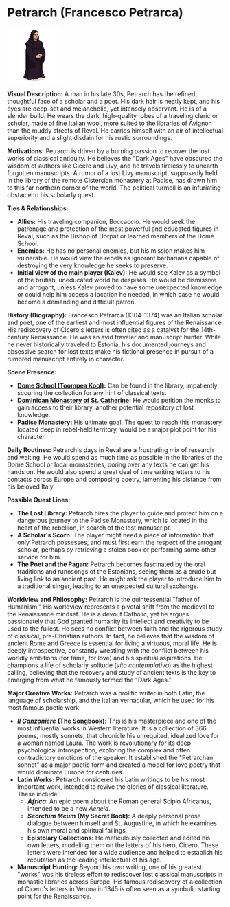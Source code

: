 # Petrarch (Francesco Petrarca)

![alt text](image-16.png)

**Visual Description:**
A man in his late 30s, Petrarch has the refined, thoughtful face of a scholar and a poet. His dark hair is neatly kept, and his eyes are deep-set and melancholic, yet intensely observant. He is of a slender build. He wears the dark, high-quality robes of a traveling cleric or scholar, made of fine Italian wool, more suited to the libraries of Avignon than the muddy streets of Reval. He carries himself with an air of intellectual superiority and a slight disdain for his rustic surroundings.

**Motivations:**
Petrarch is driven by a burning passion to recover the lost works of classical antiquity. He believes the "Dark Ages" have obscured the wisdom of authors like Cicero and Livy, and he travels tirelessly to unearth forgotten manuscripts. A rumor of a lost Livy manuscript, supposedly held in the library of the remote Cistercian monastery at Padise, has drawn him to this far northern corner of the world. The political turmoil is an infuriating obstacle to his scholarly quest.

**Ties & Relationships:**
*   **Allies:** His traveling companion, Boccaccio. He would seek the patronage and protection of the most powerful and educated figures in Reval, such as the Bishop of Dorpat or learned members of the Dome School.
*   **Enemies:** He has no personal enemies, but his mission makes him vulnerable. He would view the rebels as ignorant barbarians capable of destroying the very knowledge he seeks to preserve.
*   **Initial view of the main player (Kalev):** He would see Kalev as a symbol of the brutish, uneducated world he despises. He would be dismissive and arrogant, unless Kalev proved to have some unexpected knowledge or could help him access a location he needed, in which case he would become a demanding and difficult patron.

**History (Biography):**
Francesco Petrarca (1304–1374) was an Italian scholar and poet, one of the earliest and most influential figures of the Renaissance. His rediscovery of Cicero's letters is often cited as a catalyst for the 14th-century Renaissance. He was an avid traveler and manuscript hunter. While he never historically traveled to Estonia, his documented journeys and obsessive search for lost texts make his fictional presence in pursuit of a rumored manuscript entirely in character.

**Scene Presence:**
*   **[Dome School (Toompea Kool)](../../scenes/revel_toompea/dome_school/dome_school.md):** Can be found in the library, impatiently scouring the collection for any hint of classical texts.
*   **[Dominican Monastery of St. Catherine](../../scenes/revel_east/dominican_monastery/dominican_monastery.md):** He would petition the monks to gain access to their library, another potential repository of lost knowledge.
*   **[Padise Monastery](../../scenes/world/padise/padise_monastery.md):** His ultimate goal. The quest to reach this monastery, located deep in rebel-held territory, would be a major plot point for his character.

**Daily Routines:**
Petrarch's days in Reval are a frustrating mix of research and waiting. He would spend as much time as possible in the libraries of the Dome School or local monasteries, poring over any texts he can get his hands on. He would also spend a great deal of time writing letters to his contacts across Europe and composing poetry, lamenting his distance from his beloved Italy.

**Possible Quest Lines:**
*   **The Lost Library:** Petrarch hires the player to guide and protect him on a dangerous journey to the Padise Monastery, which is located in the heart of the rebellion, in search of the lost manuscript.
*   **A Scholar's Scorn:** The player might need a piece of information that only Petrarch possesses, and must first earn the respect of the arrogant scholar, perhaps by retrieving a stolen book or performing some other service for him.
*   **The Poet and the Pagan:** Petrarch becomes fascinated by the oral traditions and runosongs of the Estonians, seeing them as a crude but living link to an ancient past. He might ask the player to introduce him to a traditional singer, leading to an unexpected cultural exchange.

**Worldview and Philosophy:**
Petrarch is the quintessential "father of Humanism." His worldview represents a pivotal shift from the medieval to the Renaissance mindset. He is a devout Catholic, yet he argues passionately that God granted humanity its intellect and creativity to be used to the fullest. He sees no conflict between faith and the rigorous study of classical, pre-Christian authors. In fact, he believes that the wisdom of ancient Rome and Greece is essential for living a virtuous, moral life. He is deeply introspective, constantly wrestling with the conflict between his worldly ambitions (for fame, for love) and his spiritual aspirations. He champions a life of scholarly solitude (*vita contemplativa*) as the highest calling, believing that the recovery and study of ancient texts is the key to emerging from what he famously termed the "Dark Ages."

**Major Creative Works:**
Petrarch was a prolific writer in both Latin, the language of scholarship, and the Italian vernacular, which he used for his most famous poetic work.
-   ***Il Canzoniere*** **(The Songbook):** This is his masterpiece and one of the most influential works in Western literature. It is a collection of 366 poems, mostly sonnets, that chronicle his unrequited, idealized love for a woman named Laura. The work is revolutionary for its deep psychological introspection, exploring the complex and often contradictory emotions of the speaker. It established the "Petrarchan sonnet" as a major poetic form and created a model for love poetry that would dominate Europe for centuries.
-   **Latin Works:** Petrarch considered his Latin writings to be his most important work, intended to revive the glories of classical literature. These include:
    -   ***Africa***: An epic poem about the Roman general Scipio Africanus, intended to be a new *Aeneid*.
    -   ***Secretum Meum*** **(My Secret Book):** A deeply personal prose dialogue between himself and St. Augustine, in which he examines his own moral and spiritual failings.
    -   **Epistolary Collections:** He meticulously collected and edited his own letters, modeling them on the letters of his hero, Cicero. These letters were intended for a wide audience and helped to establish his reputation as the leading intellectual of his age.
-   **Manuscript Hunting:** Beyond his own writing, one of his greatest "works" was his tireless effort to rediscover lost classical manuscripts in monastic libraries across Europe. His famous rediscovery of a collection of Cicero's letters in Verona in 1345 is often seen as a symbolic starting point for the Renaissance.
